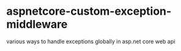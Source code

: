 # aspnetcore-custom-exception-middleware
various ways to handle exceptions globally in asp.net core web api 

